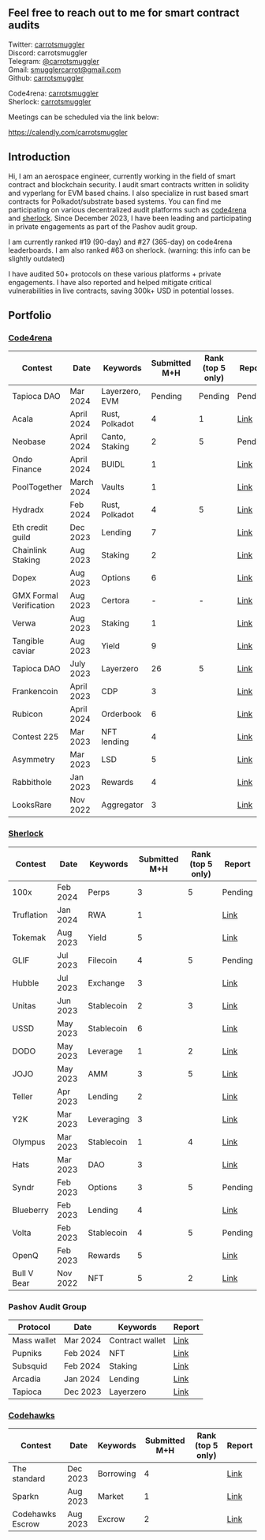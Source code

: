 ## Feel free to reach out to me for smart contract audits

Twitter: [carrotsmuggler](https://twitter.com/CarrotSmuggler)\
Discord: carrotsmuggler\
Telegram: [@carrotsmuggler](https://t.me/carrotsmuggler)\
Gmail: smugglercarrot@gmail.com\
Github: [carrotsmuggler](https://github.com/carrotsmuggler)

Code4rena: [carrotsmuggler](https://code4rena.com/@carrotsmuggler)\
Sherlock: [carrotsmuggler](https://audits.sherlock.xyz/watson/carrotsmuggler)

Meetings can be scheduled via the link below:

https://calendly.com/carrotsmuggler

## Introduction

Hi, I am an aerospace engineer, currently working in the field of smart contract and blockchain security. I audit smart contracts written in solidity and vyperlang for EVM based chains. I also specialize in rust based smart contracts for Polkadot/substrate based systems. You can find me participating on various decentralized audit platforms such as [code4rena](https://code4rena.com/@carrotsmuggler) and [sherlock](https://audits.sherlock.xyz/watson/carrotsmuggler). Since December 2023, I have been leading and participating in private engagements as part of the Pashov audit group.

I am currently ranked #19 (90-day) and #27 (365-day) on code4rena leaderboards. I am also ranked #63 on sherlock. (warning: this info can be slightly outdated)

I have audited 50+ protocols on these various platforms + private engagements. I have also reported and helped mitigate critical vulnerabilities in live contracts, saving 300k+ USD in potential losses.

## Portfolio

### [Code4rena](https://code4rena.com/@carrotsmuggler)

| Contest                 | Date       | Keywords       | Submitted M+H | Rank (top 5 only) | Report                                                                        |
| ----------------------- | ---------- | -------------- | ------------- | ----------------- | ----------------------------------------------------------------------------- |
| Tapioca DAO             | Mar 2024 | Layerzero, EVM | Pending       | Pending           | Pending                                                                       |
| Acala                   | April 2024 | Rust, Polkadot | 4             | 1                 | [Link](https://code4rena.com/audits/2024-03-acala#top)                        |
| Neobase                 | April 2024 | Canto, Staking | 2             | 5                 | Pending                                                                       |
| Ondo Finance            | April 2024 | BUIDL          | 1             |                   | [Link](https://code4rena.com/audits/2024-03-ondo-finance#top)                 |
| PoolTogether            | March 2024 | Vaults         | 1             |                   | [Link](https://code4rena.com/audits/2024-03-pooltogether#top)                 |
| Hydradx                 | Feb 2024   | Rust, Polkadot | 4             | 5                 | [Link](https://code4rena.com/audits/2024-02-hydradx#top)                      |
| Eth credit guild        | Dec 2023   | Lending        | 7             |                   | [Link](https://code4rena.com/audits/2023-12-ethereum-credit-guild#top)        |
| Chainlink Staking       | Aug 2023   | Staking        | 2             |                   | [Link](https://code4rena.com/audits/2023-08-chainlink-staking-v02#top)        |
| Dopex                   | Aug 2023   | Options        | 6             |                   | [Link](https://code4rena.com/audits/2023-08-dopex#top)                        |
| GMX Formal Verification | Aug 2023   | Certora        | -             | -                 | [Link](https://code4rena.com/reports/2023-08-gmx-fv)                          |
| Verwa                   | Aug 2023   | Staking        | 1             |                   | [Link](https://code4rena.com/audits/2023-08-verwa#top)                        |
| Tangible caviar         | Aug 2023   | Yield          | 9             |                   | [Link](https://code4rena.com/audits/2023-08-tangible-caviar#top)              |
| Tapioca DAO             | July 2023  | Layerzero      | 26            | 5                 | [Link](https://code4rena.com/audits/2023-07-tapioca-dao#top)                  |
| Frankencoin             | April 2023 | CDP            | 3             |                   | [Link](https://code4rena.com/audits/2023-04-frankencoin#top)                  |
| Rubicon                 | April 2024 | Orderbook      | 6             |                   | [Link](https://code4rena.com/audits/2023-04-rubicon-v2#top)                   |
| Contest 225             | Mar 2023 | NFT lending    | 4             |                   | [Link](https://code4rena.com/audits/2023-03-contest-225-contest#top)          |
| Asymmetry               | Mar 2023 | LSD            | 5             |                   | [Link](https://code4rena.com/audits/2023-03-asymmetry-contest#top)            |
| Rabbithole              | Jan 2023   | Rewards        | 4             |                   | [Link](https://code4rena.com/audits/2023-03-asymmetry-contest#top)            |
| LooksRare               | Nov 2022   | Aggregator     | 3             |                   | [Link](https://code4rena.com/audits/2022-11-looksrare-aggregator-contest#top) |

### [Sherlock](https://audits.sherlock.xyz/watson/carrotsmuggler)

| Contest     | Date     | Keywords   | Submitted M+H | Rank (top 5 only) | Report                                                  |
| ----------- | -------- | ---------- | ------------- | ----------------- | ------------------------------------------------------- |
| 100x        | Feb 2024 | Perps      | 3             | 5                 | Pending                                                 |
| Truflation  | Jan 2024 | RWA        | 1             |                   | [Link](https://audits.sherlock.xyz/contests/151/report) |
| Tokemak     | Aug 2023 | Yield      | 5             |                   | [Link](https://audits.sherlock.xyz/contests/101/report) |
| GLIF        | Jul 2023 | Filecoin   | 4             | 5                 | Pending                                                 |
| Hubble      | Jul 2023 | Exchange   | 3             |                   | [Link](https://audits.sherlock.xyz/contests/72/report)  |
| Unitas      | Jun 2023 | Stablecoin | 2             | 3                 | [Link](https://audits.sherlock.xyz/contests/73/report)  |
| USSD        | May 2023 | Stablecoin | 6             |                   | [Link](https://audits.sherlock.xyz/contests/82/report)  |
| DODO        | May 2023 | Leverage   | 1             | 2                 | [Link](https://audits.sherlock.xyz/contests/78/report)  |
| JOJO        | May 2023 | AMM        | 3             | 5                 | [Link](https://audits.sherlock.xyz/contests/70/report)  |
| Teller      | Apr 2023 | Lending    | 2             |                   | [Link](https://audits.sherlock.xyz/contests/62/report)  |
| Y2K         | Mar 2023 | Leveraging | 3             |                   | [Link](https://audits.sherlock.xyz/contests/57/report)  |
| Olympus     | Mar 2023 | Stablecoin | 1             | 4                 | [Link](https://audits.sherlock.xyz/contests/60/report)  |
| Hats        | Mar 2023 | DAO        | 3             |                   | [Link](https://audits.sherlock.xyz/contests/48/report)  |
| Syndr       | Feb 2023 | Options    | 3             | 5                 | Pending                                                 |
| Blueberry   | Feb 2023 | Lending    | 4             |                   | [Link](https://audits.sherlock.xyz/contests/41/report)  |
| Volta       | Feb 2023 | Stablecoin | 4             | 5                 | Pending                                                 |
| OpenQ       | Feb 2023 | Rewards    | 5             |                   | [Link](https://audits.sherlock.xyz/contests/39/report)  |
| Bull V Bear | Nov 2022 | NFT        | 5             | 2                 | [Link](https://audits.sherlock.xyz/contests/23/report)  |

### Pashov Audit Group

| Protocol    | Date     | Keywords        | Report                                                                                       |
| ----------- | -------- | --------------- | -------------------------------------------------------------------------------------------- |
| Mass wallet | Mar 2024 | Contract wallet | [Link](https://github.com/pashov/audits/blob/master/team/pdf/Mass-security-review.pdf)       |
| Pupniks     | Feb 2024 | NFT             | [Link](https://github.com/pashov/audits/blob/master/team/pdf/Pupniks-security-review.pdf)    |
| Subsquid    | Feb 2024 | Staking         | [Link](https://github.com/pashov/audits/blob/master/team/pdf/Subsquid-security-review.pdf)   |
| Arcadia     | Jan 2024 | Lending         | [Link](https://github.com/pashov/audits/blob/master/team/pdf/Arcadia-security-review.pdf)    |
| Tapioca     | Dec 2023 | Layerzero       | [Link](https://github.com/pashov/audits/blob/master/team/pdf/TapiocaDAO-security-review.pdf) |

### [Codehawks](https://www.codehawks.com/profile/clkdvewih0000l909yza1oaop)

| Contest          | Date     | Keywords  | Submitted M+H | Rank (top 5 only) | Report                                                             |
| ---------------- | -------- | --------- | ------------- | ----------------- | ------------------------------------------------------------------ |
| The standard     | Dec 2023 | Borrowing | 4             |                   | [Link](https://www.codehawks.com/report/clql6lvyu0001mnje1xpqcuvl) |
| Sparkn           | Aug 2023 | Market    | 1             |                   | [Link](https://www.codehawks.com/report/cllcnja1h0001lc08z7w0orxx) |
| Codehawks Escrow | Aug 2023 | Excrow    | 2             |                   | [Link](https://www.codehawks.com/report/cljyfxlc40003jq082s0wemya) |
